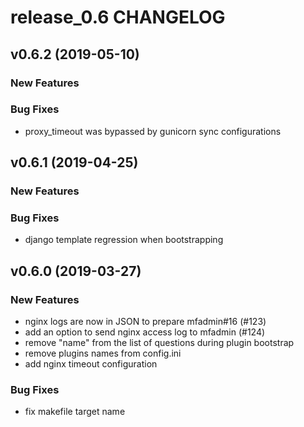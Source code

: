 # release_0.6 CHANGELOG



## v0.6.2 (2019-05-10)

### New Features


### Bug Fixes
- proxy_timeout was bypassed by gunicorn sync configurations





## v0.6.1 (2019-04-25)

### New Features


### Bug Fixes
- django template regression when bootstrapping





## v0.6.0 (2019-03-27)

### New Features
- nginx logs are now in JSON to prepare mfadmin#16 (#123)
- add an option to send nginx access log to mfadmin (#124)
- remove "name" from the list of questions during plugin bootstrap
- remove plugins names from config.ini
- add nginx timeout configuration


### Bug Fixes
- fix makefile target name





